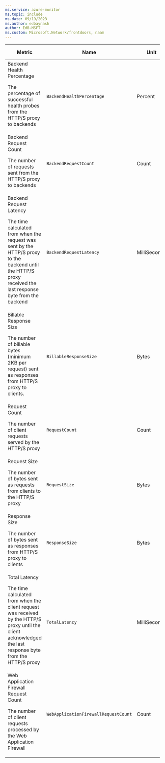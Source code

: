 ```yaml
---
ms.service: azure-monitor
ms.topic: include
ms.date: 09/19/2023
ms.author: edbaynash
author: EdB-MSFT
ms.custom: Microsoft.Network/frontdoors, naam
---
```

  
  
|Metric|Name|Unit|Aggregation|Dimensions|Time Grains|DS Export|
|---|---|---|---|---|---|---|
|Backend Health Percentage<p><p>The percentage of successful health probes from the HTTP/S proxy to backends |`BackendHealthPercentage` |Percent |Average |Backend, BackendPool|PT1M, PT5M, PT15M, PT30M, PT1H, PT6H, PT12H, P1D |Yes|
|Backend Request Count<p><p>The number of requests sent from the HTTP/S proxy to backends |`BackendRequestCount` |Count |Total |HttpStatus, HttpStatusGroup, Backend|PT1M, PT5M, PT15M, PT30M, PT1H, PT6H, PT12H, P1D |Yes|
|Backend Request Latency<p><p>The time calculated from when the request was sent by the HTTP/S proxy to the backend until the HTTP/S proxy received the last response byte from the backend |`BackendRequestLatency` |MilliSeconds |Average |Backend|PT1M, PT5M, PT15M, PT30M, PT1H, PT6H, PT12H, P1D |Yes|
|Billable Response Size<p><p>The number of billable bytes (minimum 2KB per request) sent as responses from HTTP/S proxy to clients. |`BillableResponseSize` |Bytes |Total |HttpStatus, HttpStatusGroup, ClientRegion, ClientCountry|PT1M, PT5M, PT15M, PT30M, PT1H, PT6H, PT12H, P1D |Yes|
|Request Count<p><p>The number of client requests served by the HTTP/S proxy |`RequestCount` |Count |Total |HttpStatus, HttpStatusGroup, ClientRegion, ClientCountry|PT1M, PT5M, PT15M, PT30M, PT1H, PT6H, PT12H, P1D |Yes|
|Request Size<p><p>The number of bytes sent as requests from clients to the HTTP/S proxy |`RequestSize` |Bytes |Total |HttpStatus, HttpStatusGroup, ClientRegion, ClientCountry|PT1M, PT5M, PT15M, PT30M, PT1H, PT6H, PT12H, P1D |Yes|
|Response Size<p><p>The number of bytes sent as responses from HTTP/S proxy to clients |`ResponseSize` |Bytes |Total |HttpStatus, HttpStatusGroup, ClientRegion, ClientCountry|PT1M, PT5M, PT15M, PT30M, PT1H, PT6H, PT12H, P1D |Yes|
|Total Latency<p><p>The time calculated from when the client request was received by the HTTP/S proxy until the client acknowledged the last response byte from the HTTP/S proxy |`TotalLatency` |MilliSeconds |Average |HttpStatus, HttpStatusGroup, ClientRegion, ClientCountry|PT1M, PT5M, PT15M, PT30M, PT1H, PT6H, PT12H, P1D |Yes|
|Web Application Firewall Request Count<p><p>The number of client requests processed by the Web Application Firewall |`WebApplicationFirewallRequestCount` |Count |Total |PolicyName, RuleName, Action|PT1M, PT5M, PT15M, PT30M, PT1H, PT6H, PT12H, P1D |Yes|